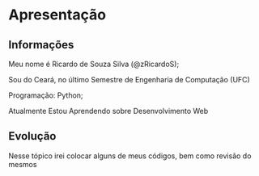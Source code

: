 # Apresentação

## Informações

Meu nome é Ricardo de Souza Silva (@zRicardoS);

Sou do Ceará, no último Semestre de Engenharia de Computação (UFC)

Programação: Python;

Atualmente Estou Aprendendo sobre Desenvolvimento Web

## Evolução

Nesse tópico irei colocar alguns de meus códigos, bem como revisão do mesmos

<!---
zRicardoS/zRicardoS is a ✨ special ✨ repository because its `README.md` (this file) appears on your GitHub profile.
You can click the Preview link to take a look at your changes.
--->
